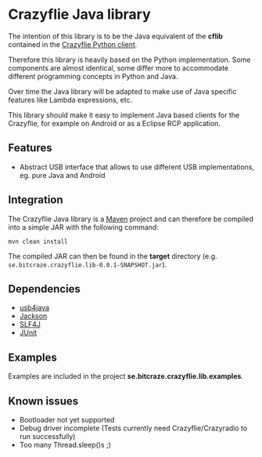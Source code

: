 # Crazyflie Java library

The intention of this library is to be the Java equivalent of
the **cflib** contained in the [Crazyflie Python client](https://github.com/bitcraze/crazyflie-clients-python).
 
Therefore this library is heavily based on the Python implementation.
Some components are almost identical, some differ more to accommodate different
programming concepts in Python and Java.

Over time the Java library will be adapted to make use of Java specific
features like Lambda expressions, etc.

This library should make it easy to implement Java based clients for the
Crazyflie, for example on Android or as a Eclipse RCP application.

Features
--------

* Abstract USB interface that allows to use different USB implementations,
eg. pure Java and Android


Integration
-----------

The Crazyflie Java library is a [Maven](https://maven.apache.org) project and can therefore be compiled
into a simple JAR with the following command:

```
mvn clean install
```

The compiled JAR can then be found in the **target** directory (e.g. ``se.bitcraze.crazyflie.lib-0.0.1-SNAPSHOT.jar``).


Dependencies
------------

* [usb4java](http://usb4java.org)
* [Jackson](https://github.com/FasterXML/jackson)
* [SLF4J](http://www.slf4j.org)
* [JUnit](http://junit.org)

Examples
--------

Examples are included in the project **se.bitcraze.crazyflie.lib.examples**.


Known issues
------------

* Bootloader not yet supported 
* Debug driver incomplete (Tests currently need Crazyflie/Crazyradio to run successfully)
* Too many Thread.sleep()s ;)



